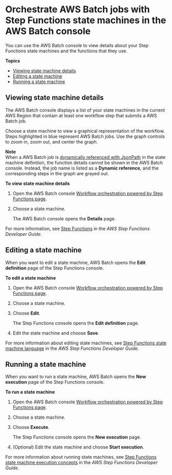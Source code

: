 # Orchestrate AWS Batch jobs with Step Functions state machines in the AWS Batch console<a name="stepfunctions-batch-console"></a>

You can use the AWS Batch console to view details about your Step Functions state machines and the functions that they use\.

**Topics**
+ [Viewing state machine details](#stepfunctions-configure)
+ [Editing a state machine](#stepfunctions-edit)
+ [Running a state machine](#stepfunctions-run)

## Viewing state machine details<a name="stepfunctions-configure"></a>

The AWS Batch console displays a list of your state machines in the current AWS Region that contain at least one workflow step that submits a AWS Batch job\.

Choose a state machine to view a graphical representation of the workflow\. Steps highlighted in blue represent AWS Batch jobs\. Use the graph controls to zoom in, zoom out, and center the graph\.

**Note**  
When a AWS Batch job is [dynamically referenced with JsonPath](https://docs.aws.amazon.com/step-functions/latest/dg/amazon-states-language-paths.html) in the state machine definition, the function details cannot be shown in the AWS Batch console\. Instead, the job name is listed as a **Dynamic reference**, and the corresponding steps in the graph are grayed out\.

**To view state machine details**

1. Open the AWS Batch console [Workflow orchestration powered by Step Functions page](https://console.aws.amazon.com/batch/home#stepfunctions)\.

1. Choose a state machine\.

   The AWS Batch console opens the **Details** page\.

For more information, see [Step Functions](https://docs.aws.amazon.com/step-functions/latest/dg/welcome.html) in the *AWS Step Functions Developer Guide*\.

## Editing a state machine<a name="stepfunctions-edit"></a>

When you want to edit a state machine, AWS Batch opens the **Edit definition** page of the Step Functions console\.

**To edit a state machine**

1. Open the AWS Batch console [Workflow orchestration powered by Step Functions page](https://console.aws.amazon.com/batch/home#stepfunctions)\.

1. Choose a state machine\.

1. Choose **Edit**\.

   The Step Functions console opens the **Edit definition** page\.

1. Edit the state machine and choose **Save**\.

For more information about editing state machines, see [Step Functions state machine language](https://docs.aws.amazon.com/step-functions/latest/dg/concepts-amazon-states-language.html) in the *AWS Step Functions Developer Guide*\.

## Running a state machine<a name="stepfunctions-run"></a>

When you want to run a state machine, AWS Batch opens the **New execution** page of the Step Functions console\.

**To run a state machine**

1. Open the AWS Batch console [Workflow orchestration powered by Step Functions page](https://console.aws.amazon.com/batch/home#stepfunctions)\.

1. Choose a state machine\.

1. Choose **Execute**\.

   The Step Functions console opens the **New execution** page\.

1. \(Optional\) Edit the state machine and choose **Start execution**\.

For more information about running state machines, see [Step Functions state machine execution concepts](https://docs.aws.amazon.com/step-functions/latest/dg/concepts-state-machine-executions.html) in the *AWS Step Functions Developer Guide*\.